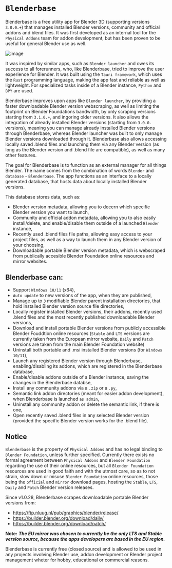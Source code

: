# `Blenderbase` 

Blenderbase is a free utility app for Blender 3D (supporting versions `3.0.0.+`) that manages installed Blender versions, community and official addons and blend files. It was first developed as an internal tool for the `Physical Addons` team for addon development, but has been proven to be useful for general Blender use as well.

![image](https://github.com/PhysicalAddons/blenderbase-public/assets/60788469/c8ddb72a-3b2b-4260-aef7-3644fa3821d1)

It was inspired by similar apps, such as `Blender launcher` and owes its success to all forerunners, who, like Blenderbase, tried to improve the user experience for Blender. It was built using the `Tauri framework`, which uses the `Rust` programming language, making the app fast and reliable as well as lightweight. For specialized tasks inside of a Blender instance, `Python` and `BPY` are used.

Blenderbase improves upon apps like `Blender launcher`, by providing a faster downloadable Blender version webscraping, as well as limiting the footprint on Blender Foundations bandwidth, by only scraping versions starting from `3.1.0.+`, and ingoring older versions. It also allows the integration of already installed Blender versions (starting from `3.0.0.` versions), meaning you can manage already installed Blender versions through Blenderbase, whereas Blender launcher was built to only manage Blender versions downloaded through it. Blenderbase also allows accessing locally saved .blend files and launching them via any Blender version (as long as the Blender version and .blend file are compatible), as well as many other features.

The goal for Blenderbase is to function as an external manager for all things Blender. The name comes from the combination of words `Blender` and `database` - `Blenderbase`. The app functions as an interface to a locally generated database, that hosts data about locally installed Blender versions.

This database stores data, such as:
- Blender version metadata, allowing you to decern which specific Blender version you want to launch,
- Community and official addon metadata, allowing you to also easily install/delete, and enable/disable them outside of a launched `Blender` instance,
- Recently used .blend files file paths, allowing easy access to your project files, as well as a way to launch them in any Blender version of your choosing,
- Downloadable portable Blender version metadata, which is webscraped from publically accesible Blender Foundation online resources and mirror websites.

## Blenderbase can:
- Support `Windows 10/11` (x64),
- `Auto update` to new versions of the app, when they are published,
- Manage up to `3` modifiable Blender parent installation directories, that hold installed Blender version source file directories,
- Locally register installed Blender versions, their addons, recently used .blend files and the most recently published downloadable Blender versions,
- Download and install portable Blender versions from publicly accessible Blender Fouddtion online resources (`Stable` and `LTS` versions are currently taken from the European mirror website, `Daily` and `Patch` versions are taken from the main Blender Foundation website)
- Uninstall both portable and .msi installed Blender versions (for `Windows 10/11`),
- Launch any registered Blender version through Blenderbase, enabling/disabling its addons, which are registered in the Blenderbase database,
- Enable/disable addons outside of a Blender instance, saving the changes in the Blenderbase databse,
- Install any community addons via a `.zip` or a `.py`,
- Semantic link addon directories (meant for easier addon development), when Blenderbase is launched `as admin`,
- Uninstall any community addon or delete the semantic link, if there is one,
- Open recently saved .blend files in any selected Blender version (provided the specific Blender version works for the .blend file).

## Notice

`Blenderbase` is the property of `Physical Addons` and has no legal binding to `Blender Foundation`, unless further specified. Currently there exists no formal agreement between `Physical Addons` and `Blender Foundation` regarding the use of their online resources, but all `Blender Foundation` resources are used in good faith and with the utmost care, so as to not strain, slow down or misuse `Blender Foundation` online resources, those being the `official` and `mirror` download pages, hosting the `Stable`, `LTS`, `Daily` and `Patch` Blender version releases.

Since v1.0.28, Blenderbase scrapes downloadable portable Blender versions from:
- https://ftp.nluug.nl/pub/graphics/blender/release/
- https://builder.blender.org/download/daily/
- https://builder.blender.org/download/patch/

**Note:** **_The EU mirror was chosen to currently be the only LTS and Stable version source, because the apps developers are based in the EU region._**

Blenderbase is currently free (closed source) and is allowed to be used in any projects involving Blender use, addon development or Blender project management wheter for hobby, educational or commercial reasons. 
